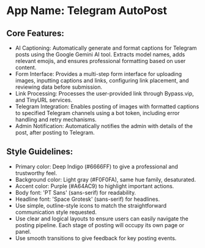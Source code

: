# **App Name**: Telegram AutoPost

## Core Features:

- AI Captioning: Automatically generate and format captions for Telegram posts using the Google Gemini AI tool. Extracts model names, adds relevant emojis, and ensures professional formatting based on user content.
- Form Interface: Provides a multi-step form interface for uploading images, inputting captions and links, configuring link placement, and reviewing data before submission.
- Link Processing: Processes the user-provided link through Bypass.vip, and TinyURL services.
- Telegram Integration: Enables posting of images with formatted captions to specified Telegram channels using a bot token, including error handling and retry mechanisms.
- Admin Notification: Automatically notifies the admin with details of the post, after posting to Telegram.

## Style Guidelines:

- Primary color: Deep Indigo (#6666FF) to give a professional and trustworthy feel.
- Background color: Light gray (#F0F0FA), same hue family, desaturated.
- Accent color: Purple (#A64AC9) to highlight important actions.
- Body font: 'PT Sans' (sans-serif) for readability.
- Headline font: 'Space Grotesk' (sans-serif) for headlines.
- Use simple, outline-style icons to match the straightforward communication style requested.
- Use clear and logical layouts to ensure users can easily navigate the posting pipeline. Each stage of posting will occupy its own page or panel.
- Use smooth transitions to give feedback for key posting events.
